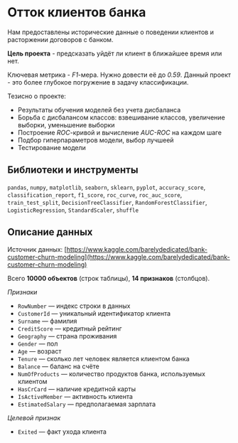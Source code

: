 # Отток клиентов банка

Нам предоставлены исторические данные о поведении клиентов и расторжении договоров с банком.

**Цель проекта** - предсказать уйдёт ли клиент в ближайшее время или нет.

Ключевая метрика - *F1*-мера. Нужно довести её до *0.59*.
Данный проект - это более глубокое погружение в задачу классификации. 

Тезисно о проекте:
- Результаты обучения моделей без учета дисбаланса
- Борьба с дисбалансом классов: взвешивание классов, увеличение выборки, уменьшение выборки
- Построение *ROC*-кривой и вычисление *AUC-ROC* на каждом шаге
- Подбор гиперпараметров модели, выбор лучшеей
- Тестирование модели

## Библиотеки и инструменты

`pandas`, `numpy`, `matplotlib`, `seaborn`, `sklearn`,  `pyplot`, `accuracy_score`, `classification_report`, `f1_score`, `roc_curve`, `roc_auc_score`, `train_test_split`,  `DecisionTreeClassifier`, `RandomForestClassifier`, `LogisticRegression`, `StandardScaler`, `shuffle`

## Описание данных

Источник данных: [https://www.kaggle.com/barelydedicated/bank-customer-churn-modeling](https://www.kaggle.com/barelydedicated/bank-customer-churn-modeling)

Всего **10000 объектов** (строк таблицы), **14 признаков** (столбцов).


*Признаки*

- `RowNumber` — индекс строки в данных
- `CustomerId` — уникальный идентификатор клиента
- `Surname` — фамилия
- `CreditScore` — кредитный рейтинг
- `Geography` — страна проживания
- `Gender` — пол
- `Age` — возраст
- `Tenure` — сколько лет человек является клиентом банка
- `Balance` — баланс на счёте
- `NumOfProducts` — количество продуктов банка, используемых клиентом
- `HasCrCard` — наличие кредитной карты
- `IsActiveMember` — активность клиента
- `EstimatedSalary` — предполагаемая зарплата

*Целевой признак*

- `Exited` — факт ухода клиента


